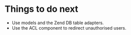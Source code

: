 # Things to do next

* Use models and the Zend DB table adapters.
* Use the ACL component to redirect unauthorised users.
